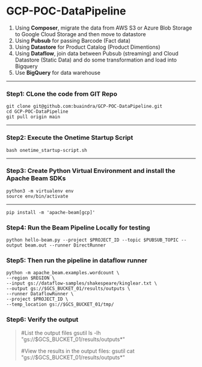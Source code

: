 # GCP-POC-DataPipeline
1. Using **Composer**, migrate the data from AWS S3 or Azure Blob Storage to Google Cloud Storage and then move to datastore
2. Using **Pubsub** for passing Barcode (Fact data)
3. Using **Datastore** for Product Catalog (Product Dimentions)
4. Using **Dataflow**, join data between Pubsub (streaming) and Cloud Datastore (Static Data) and do some transformation and load into Bigquery
5. Use **BigQuery** for data warehouse
---

### Step1: CLone the code from GIT Repo
	git clone git@github.com:buaindra/GCP-POC-DataPipeline.git
	cd GCP-POC-DataPipeline
	git pull origin main
---

### Step2: Execute the Onetime Startup Script
	bash onetime_startup-script.sh
---

### Step3: Create Python Virtual Environment and install the Apache Beam SDKs
	python3 -m virtualenv env
	source env/bin/activate
---
	pip install -m 'apache-beam[gcp]'

### Step4: Run the Beam Pipeline Locally for testing
	python hello-beam.py --project $PROJECT_ID --topic $PUBSUB_TOPIC --output beam.out --runner DirectRunner

### Step5: Then run the pipeline in dataflow runner
	python -m apache_beam.examples.wordcount \
	--region $REGION \
	--input gs://dataflow-samples/shakespeare/kinglear.txt \
	--output gs://$GCS_BUCKET_01/results/outputs \
	--runner DataflowRunner \
	--project $PROJECT_ID \
	--temp_location gs://$GCS_BUCKET_01/tmp/ 

### Step6: Verify the output
> #List the output files
	gsutil ls -lh "gs://$GCS_BUCKET_01/results/outputs*"  
> 
> #View the results in the output files:
	gsutil cat "gs://$GCS_BUCKET_01/results/outputs*"



